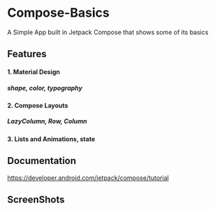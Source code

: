 # Compose-Basics
A Simple App built in Jetpack Compose that shows some of its basics

## Features
#### 1. Material Design
##### shape, color, typography
#### 2. Compose Layouts
##### LazyColumn, Row, Column
#### 3. Lists and Animations, state
## Documentation
  https://developer.android.com/jetpack/compose/tutorial
## ScreenShots



